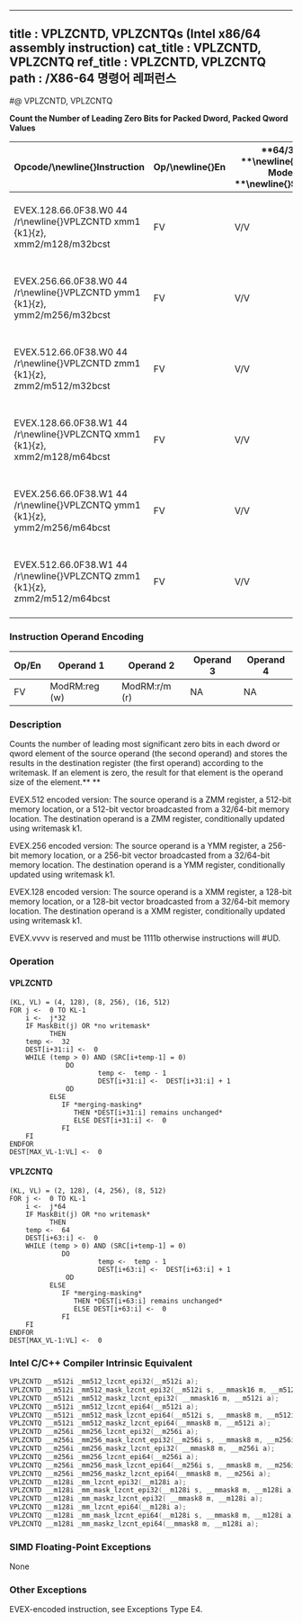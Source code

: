 ----------------------------
title : VPLZCNTD, VPLZCNTQs (Intel x86/64 assembly instruction)
cat_title : VPLZCNTD, VPLZCNTQ
ref_title : VPLZCNTD, VPLZCNTQ
path : /X86-64 명령어 레퍼런스
----------------------------
#@ VPLZCNTD, VPLZCNTQ

**Count the Number of Leading Zero Bits for Packed Dword, Packed Qword Values**

|**Opcode/**\newline{}**Instruction**|**Op/**\newline{}**En**|**64/32 **\newline{}**bit Mode **\newline{}**Support**|**CPUID **\newline{}**Feature **\newline{}**Flag**|**Description**|
|------------------------------------|-----------------------|------------------------------------------------------|--------------------------------------------------|---------------|
|EVEX.128.66.0F38.W0 44 /r\newline{}VPLZCNTD xmm1 {k1}{z}, xmm2/m128/m32bcst|FV |V/V |AVX512VLAVX512CD|Count the number of leading zero bits in each dword element of xmm2/m128/m32bcst using writemask k1.|
|EVEX.256.66.0F38.W0 44 /r\newline{}VPLZCNTD ymm1 {k1}{z}, ymm2/m256/m32bcst|FV|V/V |AVX512VLAVX512CD|Count the number of leading zero bits in each dword element of ymm2/m256/m32bcst using writemask k1.|
|EVEX.512.66.0F38.W0 44 /r\newline{}VPLZCNTD zmm1 {k1}{z}, zmm2/m512/m32bcst|FV|V/V |AVX512CD|Count the number of leading zero bits in each dword element of zmm2/m512/m32bcst using writemask k1.|
|EVEX.128.66.0F38.W1 44 /r\newline{}VPLZCNTQ xmm1 {k1}{z}, xmm2/m128/m64bcst|FV |V/V |AVX512VLAVX512CD|Count the number of leading zero bits in each qword element of xmm2/m128/m64bcst using writemask k1.|
|EVEX.256.66.0F38.W1 44 /r\newline{}VPLZCNTQ ymm1 {k1}{z}, ymm2/m256/m64bcst|FV|V/V |AVX512VLAVX512CD|Count the number of leading zero bits in each qword element of ymm2/m256/m64bcst using writemask k1.|
|EVEX.512.66.0F38.W1 44 /r\newline{}VPLZCNTQ zmm1 {k1}{z}, zmm2/m512/m64bcst|FV|V/V |AVX512CD|Count the number of leading zero bits in each qword element of zmm2/m512/m64bcst using writemask k1.|
### Instruction Operand Encoding


|Op/En|Operand 1|Operand 2|Operand 3|Operand 4|
|-----|---------|---------|---------|---------|
|FV|ModRM:reg (w)|ModRM:r/m (r)|NA|NA|
### Description


Counts the number of leading most significant zero bits in each dword or qword element of the source operand (the second operand) and stores the results in the destination register (the first operand) according to the writemask. If an element is zero, the result for that element is the operand size of the element.** **

EVEX.512 encoded version: The source operand is a ZMM register, a 512-bit memory location, or a 512-bit vector broadcasted from a 32/64-bit memory location. The destination operand is a ZMM register, conditionally updated using writemask k1. 

EVEX.256 encoded version: The source operand is a YMM register, a 256-bit memory location, or a 256-bit vector broadcasted from a 32/64-bit memory location. The destination operand is a YMM register, conditionally updated using writemask k1. 

EVEX.128 encoded version: The source operand is a XMM register, a 128-bit memory location, or a 128-bit vector broadcasted from a 32/64-bit memory location. The destination operand is a XMM register, conditionally updated using writemask k1. 

EVEX.vvvv is reserved and must be 1111b otherwise instructions will #UD.


### Operation
#### VPLZCNTD
```info-verb
(KL, VL) = (4, 128), (8, 256), (16, 512)
FOR j  <-  0 TO KL-1
    i  <-  j*32
    IF MaskBit(j) OR *no writemask*
          THEN 
    temp  <-  32
    DEST[i+31:i]  <-  0
    WHILE (temp > 0) AND (SRC[i+temp-1] = 0)
              DO
                      temp  <-  temp - 1
                      DEST[i+31:i] <-   DEST[i+31:i] + 1
              OD
          ELSE
             IF *merging-masking* 
                THEN *DEST[i+31:i] remains unchanged*
                ELSE DEST[i+31:i]  <-  0
             FI
    FI
ENDFOR
DEST[MAX_VL-1:VL]  <-  0
```
#### VPLZCNTQ
```info-verb
(KL, VL) = (2, 128), (4, 256), (8, 512)
FOR j  <-  0 TO KL-1
    i  <-  j*64
    IF MaskBit(j) OR *no writemask*
          THEN
    temp <-   64
    DEST[i+63:i] <-   0
    WHILE (temp > 0) AND (SRC[i+temp-1] = 0)
             DO
                      temp  <-  temp - 1
                      DEST[i+63:i] <-   DEST[i+63:i] + 1
              OD
          ELSE
             IF *merging-masking* 
                THEN *DEST[i+63:i] remains unchanged*
                ELSE DEST[i+63:i] <-   0
             FI
    FI
ENDFOR
DEST[MAX_VL-1:VL]  <-  0
```

### Intel C/C++ Compiler Intrinsic Equivalent

```cpp
VPLZCNTD __m512i _mm512_lzcnt_epi32(__m512i a);
VPLZCNTD __m512i _mm512_mask_lzcnt_epi32(__m512i s, __mmask16 m, __m512i a);
VPLZCNTD __m512i _mm512_maskz_lzcnt_epi32( __mmask16 m, __m512i a);
VPLZCNTQ __m512i _mm512_lzcnt_epi64(__m512i a);
VPLZCNTQ __m512i _mm512_mask_lzcnt_epi64(__m512i s, __mmask8 m, __m512i a);
VPLZCNTQ __m512i _mm512_maskz_lzcnt_epi64(__mmask8 m, __m512i a);
VPLZCNTD __m256i _mm256_lzcnt_epi32(__m256i a);
VPLZCNTD __m256i _mm256_mask_lzcnt_epi32(__m256i s, __mmask8 m, __m256i a);
VPLZCNTD __m256i _mm256_maskz_lzcnt_epi32( __mmask8 m, __m256i a);
VPLZCNTQ __m256i _mm256_lzcnt_epi64(__m256i a);
VPLZCNTQ __m256i _mm256_mask_lzcnt_epi64(__m256i s, __mmask8 m, __m256i a);
VPLZCNTQ __m256i _mm256_maskz_lzcnt_epi64(__mmask8 m, __m256i a);
VPLZCNTD __m128i _mm_lzcnt_epi32(__m128i a);
VPLZCNTD __m128i _mm_mask_lzcnt_epi32(__m128i s, __mmask8 m, __m128i a);
VPLZCNTD __m128i _mm_maskz_lzcnt_epi32( __mmask8 m, __m128i a);
VPLZCNTQ __m128i _mm_lzcnt_epi64(__m128i a);
VPLZCNTQ __m128i _mm_mask_lzcnt_epi64(__m128i s, __mmask8 m, __m128i a);
VPLZCNTQ __m128i _mm_maskz_lzcnt_epi64(__mmask8 m, __m128i a);
```
### SIMD Floating-Point Exceptions


None

### Other Exceptions


EVEX-encoded instruction, see Exceptions Type E4.

